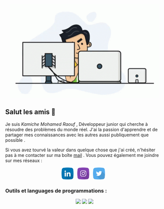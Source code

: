 <p align='center'>
  <img height="300" alt="gif" src="https://github.com/Raoufkam/Raoufkam/blob/main/ZZ.gif?raw=true">
</p>


## Salut les amis 👋

Je suis *Kamiche Mohamed Raouf* , Développeur junior qui cherche à résoudre des problèmes du monde réel. J'ai la passion d'apprendre et de partager mes connaissances avec les autres aussi publiquement que possible .

Si vous avez tourvé la valeur dans quelque chose que j'ai créé, n'hésiter pas à me contacter sur ma boîte [mail](kamicheraouf2001@gmail.com) . Vous pouvez également me joindre sur mes réseaux :

<p align='center'>
  <a href="https://www.linkedin.com/in/mohamed-kamiche-63294a243/"><img height="38" src="https://github.com/Raoufkam/Raoufkam/blob/main/LinkedIn.png?raw=true"></a>&nbsp;&nbsp;
  <a href="https://www.instagram.com/foufouuu__/"><img height="38" src="https://github.com/Raoufkam/Raoufkam/blob/main/Instagram.png?raw=true"></a>&nbsp;&nbsp;
  <a href="https://mobile.twitter.com/raouf64134658"><img height="38" src="https://github.com/Raoufkam/Raoufkam/blob/main/Twitter.png?raw=true"></a>&nbsp;&nbsp;
</p>

### Outils et languages de programmations :
<p align='center'>
  <img height='35' src="https://cdn.jsdelivr.net/gh/devicons/devicon/icons/c/c-original.svg" />
  <img height='35' src="https://cdn.jsdelivr.net/gh/devicons/devicon/icons/java/java-original.svg" />
  <img height='35' src="https://cdn.jsdelivr.net/gh/devicons/devicon/icons/python/python-original-wordmark.svg" />
</p>
